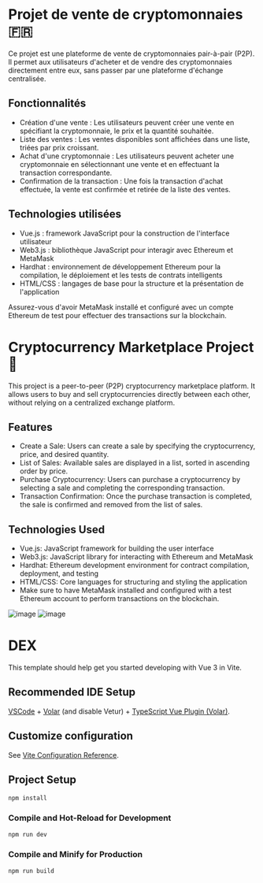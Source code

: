# Projet de vente de cryptomonnaies 🇫🇷

Ce projet est une plateforme de vente de cryptomonnaies pair-à-pair (P2P). Il permet aux utilisateurs d'acheter et de vendre des cryptomonnaies directement entre eux, sans passer par une plateforme d'échange centralisée.

## Fonctionnalités

- Création d'une vente : Les utilisateurs peuvent créer une vente en spécifiant la cryptomonnaie, le prix et la quantité souhaitée.
- Liste des ventes : Les ventes disponibles sont affichées dans une liste, triées par prix croissant.
- Achat d'une cryptomonnaie : Les utilisateurs peuvent acheter une cryptomonnaie en sélectionnant une vente et en effectuant la transaction correspondante.
- Confirmation de la transaction : Une fois la transaction d'achat effectuée, la vente est confirmée et retirée de la liste des ventes.

## Technologies utilisées

- Vue.js : framework JavaScript pour la construction de l'interface utilisateur
- Web3.js : bibliothèque JavaScript pour interagir avec Ethereum et MetaMask
- Hardhat : environnement de développement Ethereum pour la compilation, le déploiement et les tests de contrats intelligents
- HTML/CSS : langages de base pour la structure et la présentation de l'application


Assurez-vous d'avoir MetaMask installé et configuré avec un compte Ethereum de test pour effectuer des transactions sur la blockchain.


# Cryptocurrency Marketplace Project 🏴󠁧󠁢󠁥󠁮󠁧󠁿
This project is a peer-to-peer (P2P) cryptocurrency marketplace platform. It allows users to buy and sell cryptocurrencies directly between each other, without relying on a centralized exchange platform.

## Features
- Create a Sale: Users can create a sale by specifying the cryptocurrency, price, and desired quantity.
- List of Sales: Available sales are displayed in a list, sorted in ascending order by price.
- Purchase Cryptocurrency: Users can purchase a cryptocurrency by selecting a sale and completing the corresponding transaction.
- Transaction Confirmation: Once the purchase transaction is completed, the sale is confirmed and removed from the list of sales.

## Technologies Used
- Vue.js: JavaScript framework for building the user interface
- Web3.js: JavaScript library for interacting with Ethereum and MetaMask
- Hardhat: Ethereum development environment for contract compilation, deployment, and testing
- HTML/CSS: Core languages for structuring and styling the application
- Make sure to have MetaMask installed and configured with a test Ethereum account to perform transactions on the blockchain.


![image](https://github.com/AurelienT34/Solidity/assets/47206310/dd68fe87-3c39-412b-a9e2-534e9b525cdb)
![image](https://github.com/AurelienT34/Solidity/assets/47206310/c9380c2a-2f32-4049-80e3-8bcf3a21ee29)



# DEX

This template should help get you started developing with Vue 3 in Vite.

## Recommended IDE Setup

[VSCode](https://code.visualstudio.com/) + [Volar](https://marketplace.visualstudio.com/items?itemName=Vue.volar) (and disable Vetur) + [TypeScript Vue Plugin (Volar)](https://marketplace.visualstudio.com/items?itemName=Vue.vscode-typescript-vue-plugin).

## Customize configuration

See [Vite Configuration Reference](https://vitejs.dev/config/).

## Project Setup

```sh
npm install
```

### Compile and Hot-Reload for Development

```sh
npm run dev
```

### Compile and Minify for Production

```sh
npm run build
```
